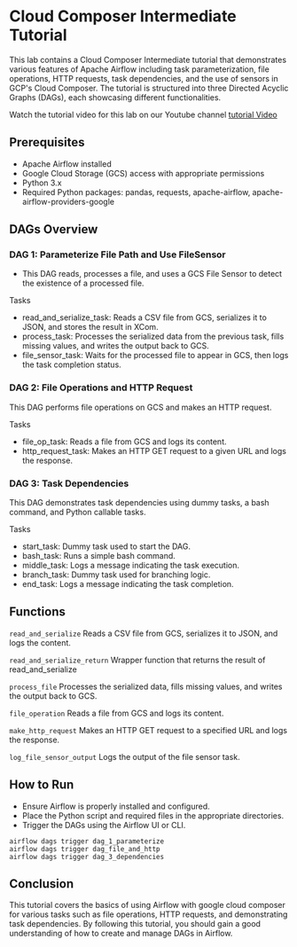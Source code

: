 # Cloud Composer Intermediate Tutorial

This lab contains a Cloud Composer Intermediate tutorial that demonstrates various features of Apache Airflow including task parameterization, file operations, HTTP requests, task dependencies, and the use of sensors in GCP's Cloud Composer. The tutorial is structured into three Directed Acyclic Graphs (DAGs), each showcasing different functionalities.

Watch the tutorial video for this lab on our Youtube channel [tutorial Video](https://youtu.be/EH_wbzyjsno)

## Prerequisites

- Apache Airflow installed
- Google Cloud Storage (GCS) access with appropriate permissions
- Python 3.x
- Required Python packages: pandas, requests, apache-airflow, apache-airflow-providers-google


## DAGs Overview

### DAG 1: Parameterize File Path and Use FileSensor
- This DAG reads, processes a file, and uses a GCS File Sensor to detect the existence of a processed file.

Tasks
- read_and_serialize_task: Reads a CSV file from GCS, serializes it to JSON, and stores the result in XCom.
- process_task: Processes the serialized data from the previous task, fills missing values, and writes the output back to GCS.
- file_sensor_task: Waits for the processed file to appear in GCS, then logs the task completion status.

### DAG 2: File Operations and HTTP Request
This DAG performs file operations on GCS and makes an HTTP request.

Tasks
- file_op_task: Reads a file from GCS and logs its content.
- http_request_task: Makes an HTTP GET request to a given URL and logs the response.

### DAG 3: Task Dependencies
This DAG demonstrates task dependencies using dummy tasks, a bash command, and Python callable tasks.

Tasks
- start_task: Dummy task used to start the DAG.
- bash_task: Runs a simple bash command.
- middle_task: Logs a message indicating the task execution.
- branch_task: Dummy task used for branching logic.
- end_task: Logs a message indicating the task completion.

## Functions
`read_and_serialize`
Reads a CSV file from GCS, serializes it to JSON, and logs the content.

`read_and_serialize_return`
Wrapper function that returns the result of read_and_serialize

`process_file`
Processes the serialized data, fills missing values, and writes the output back to GCS.

`file_operation`
Reads a file from GCS and logs its content.

`make_http_request`
Makes an HTTP GET request to a specified URL and logs the response.

`log_file_sensor_output`
Logs the output of the file sensor task.

## How to Run
- Ensure Airflow is properly installed and configured.
- Place the Python script and required files in the appropriate directories.
- Trigger the DAGs using the Airflow UI or CLI.

```
airflow dags trigger dag_1_parameterize
airflow dags trigger dag_file_and_http
airflow dags trigger dag_3_dependencies
```


## Conclusion
This tutorial covers the basics of using Airflow with google cloud composer for various tasks such as file operations, HTTP requests, and demonstrating task dependencies. By following this tutorial, you should gain a good understanding of how to create and manage DAGs in Airflow.
